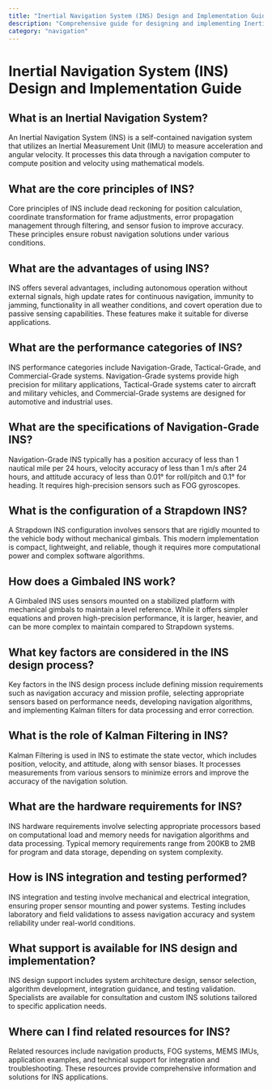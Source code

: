 ```yaml
---
title: "Inertial Navigation System (INS) Design and Implementation Guide"
description: "Comprehensive guide for designing and implementing Inertial Navigation Systems (INS) with sensor selection, algorithms, system architecture, and integration considerations."
category: "navigation"
---
```


# Inertial Navigation System (INS) Design and Implementation Guide

## What is an Inertial Navigation System?

An Inertial Navigation System (INS) is a self-contained navigation system that utilizes an Inertial Measurement Unit (IMU) to measure acceleration and angular velocity. It processes this data through a navigation computer to compute position and velocity using mathematical models.

## What are the core principles of INS?

Core principles of INS include dead reckoning for position calculation, coordinate transformation for frame adjustments, error propagation management through filtering, and sensor fusion to improve accuracy. These principles ensure robust navigation solutions under various conditions.

## What are the advantages of using INS?

INS offers several advantages, including autonomous operation without external signals, high update rates for continuous navigation, immunity to jamming, functionality in all weather conditions, and covert operation due to passive sensing capabilities. These features make it suitable for diverse applications.

## What are the performance categories of INS?

INS performance categories include Navigation-Grade, Tactical-Grade, and Commercial-Grade systems. Navigation-Grade systems provide high precision for military applications, Tactical-Grade systems cater to aircraft and military vehicles, and Commercial-Grade systems are designed for automotive and industrial uses.

## What are the specifications of Navigation-Grade INS?

Navigation-Grade INS typically has a position accuracy of less than 1 nautical mile per 24 hours, velocity accuracy of less than 1 m/s after 24 hours, and attitude accuracy of less than 0.01° for roll/pitch and 0.1° for heading. It requires high-precision sensors such as FOG gyroscopes.

## What is the configuration of a Strapdown INS?

A Strapdown INS configuration involves sensors that are rigidly mounted to the vehicle body without mechanical gimbals. This modern implementation is compact, lightweight, and reliable, though it requires more computational power and complex software algorithms.

## How does a Gimbaled INS work?

A Gimbaled INS uses sensors mounted on a stabilized platform with mechanical gimbals to maintain a level reference. While it offers simpler equations and proven high-precision performance, it is larger, heavier, and can be more complex to maintain compared to Strapdown systems.

## What key factors are considered in the INS design process?

Key factors in the INS design process include defining mission requirements such as navigation accuracy and mission profile, selecting appropriate sensors based on performance needs, developing navigation algorithms, and implementing Kalman filters for data processing and error correction.

## What is the role of Kalman Filtering in INS?

Kalman Filtering is used in INS to estimate the state vector, which includes position, velocity, and attitude, along with sensor biases. It processes measurements from various sensors to minimize errors and improve the accuracy of the navigation solution.

## What are the hardware requirements for INS?

INS hardware requirements involve selecting appropriate processors based on computational load and memory needs for navigation algorithms and data processing. Typical memory requirements range from 200KB to 2MB for program and data storage, depending on system complexity.

## How is INS integration and testing performed?

INS integration and testing involve mechanical and electrical integration, ensuring proper sensor mounting and power systems. Testing includes laboratory and field validations to assess navigation accuracy and system reliability under real-world conditions.

## What support is available for INS design and implementation?

INS design support includes system architecture design, sensor selection, algorithm development, integration guidance, and testing validation. Specialists are available for consultation and custom INS solutions tailored to specific application needs.

## Where can I find related resources for INS?

Related resources include navigation products, FOG systems, MEMS IMUs, application examples, and technical support for integration and troubleshooting. These resources provide comprehensive information and solutions for INS applications.